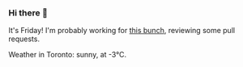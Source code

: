 ### Hi there :wave:

It's Friday! I'm probably working for [this bunch](https://github.com/kohofinancial), reviewing some pull requests.

Weather in Toronto: sunny, at -3°C.
